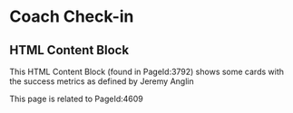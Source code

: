 # Coach Check-in
## HTML Content Block

This HTML Content Block (found in PageId:3792) shows some cards with the success metrics as defined by Jeremy Anglin

This page is related to PageId:4609